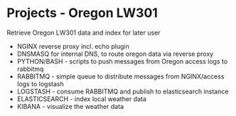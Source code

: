 Projects - Oregon LW301
=======

Retrieve Oregon LW301 data and index for later user
- NGINX reverse proxy incl. echo plugin 
- DNSMASQ for internal DNS, to route oregon data via reverse proxy
- PYTHON/BASH - scripts to push messages from Oregon access logs to rabbitmq
- RABBITMQ - simple queue to distribute messages from NGINX/access logs to logstash 
- LOGSTASH - consume RABBITMQ and publish to elasticsearch instance
- ELASTICSEARCH - index local weather data
- KIBANA - visualize the weather data

